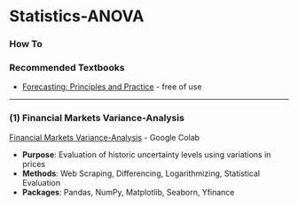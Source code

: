 # Statistics-ANOVA

### How To



### Recommended Textbooks
- [Forecasting: Principles and Practice](https://otexts.com/fpp2/) - free of use




_________________________________

### (1) Financial Markets Variance-Analysis

[Financial Markets Variance-Analysis](https://colab.research.google.com/drive/1S_zXfbxXADeNiwC4dDTtzkNFTGptn1Pm?usp=sharing) - Google Colab

- **Purpose**: Evaluation of historic uncertainty levels using variations in prices
- **Methods**: Web Scraping, Differencing, Logarithmizing, Statistical Evaluation
- **Packages**: Pandas, NumPy, Matplotlib, Seaborn, Yfinance
